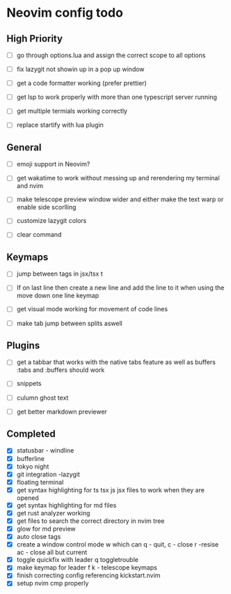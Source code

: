 # Neovim config todo

## High Priority
  - [ ] go through options.lua and assign the correct scope to all options
  - [ ] fix lazygit not showin up in a pop up window
  - [ ] get a code formatter working (prefer prettier)
  - [ ] get lsp to work properly with more than one typescript server running
  - [ ] get multiple termials working correctly
  - [ ] replace startify with lua plugin



## General
  - [ ] emoji support in Neovim?
  - [ ] get wakatime to work without messing up and rerendering my terminal and nvim
  - [ ] make telescope preview window wider and either make the text warp or enable side scorlling
  - [ ] customize lazygit colors
  - [ ] clear command



## Keymaps
  - [ ] jump between tags in jsx/tsx <leader>t
  - [ ] If on last line then create a new line and add the line to it when using the move down one line keymap
  - [ ] get visual mode working for movement of code lines
  - [ ] make tab jump between splits aswell



## Plugins
  - [ ] get a tabbar that works with the native tabs feature as well as buffers :tabs and :buffers should work
  - [ ] snippets
  - [ ] culumn ghost text
  - [ ] get  better markdown previewer



## Completed
  - [x] statusbar - windline
  - [x] bufferline
  - [x] tokyo night
  - [x] git integration -lazygit
  - [x] floating terminal
  - [x] get syntax highlighting for ts tsx js jsx files to work when they are opened
  - [x] get syntax highlighting for md files
  - [x] get rust analyzer working
  - [x] get files to search the correct directory in nvim tree
  - [x] glow for md preview
  - [x] auto close tags
  - [x] create a window control mode <leader>w which can q - quit, c - close r -resise ac - close all but current
  - [x] toggle quickfix with leader q toggletrouble
  - [x] make keymap for leader f k - telescope keymaps
  - [x] finish correcting config referencing kickstart.nvim
  - [x] setup nvim cmp properly
